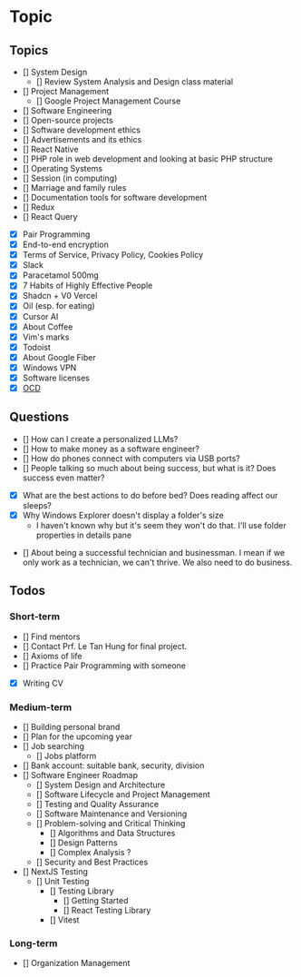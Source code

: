 # Topic

## Topics

- [] System Design
  - [] Review System Analysis and Design class material
- [] Project Management
  - [] Google Project Management Course
- [] Software Engineering
- [] Open-source projects
- [] Software development ethics
- [] Advertisements and its ethics
- [] React Native
- [] PHP role in web development and looking at basic PHP structure
- [] Operating Systems
- [] Session (in computing)
- [] Marriage and family rules
- [] Documentation tools for software development
- [] Redux
- [] React Query
- [x] Pair Programming
- [x] End-to-end encryption
- [x] Terms of Service, Privacy Policy, Cookies Policy
- [x] Slack
- [x] Paracetamol 500mg
- [x] 7 Habits of Highly Effective People
- [x] Shadcn + V0 Vercel
- [x] Oil (esp. for eating)
- [x] Cursor AI
- [x] About Coffee
- [x] Vim's marks
- [x] Todoist
- [x] About Google Fiber
- [x] Windows VPN
- [x] Software licenses
- [x] [OCD](<https://www.msdmanuals.com/home/mental-health-disorders/obsessive-compulsive-and-related-disorders/obsessive-compulsive-disorder-ocd?query=obsessive-compulsive%20disorder%20(ocd)#Symptoms_v11723132>)

## Questions

- [] How can I create a personalized LLMs?
- [] How to make money as a software engineer?
- [] How do phones connect with computers via USB ports?
- [] People talking so much about being success, but what is it? Does success even matter?
- [x] What are the best actions to do before bed? Does reading affect our sleeps?
- [x] Why Windows Explorer doesn't display a folder's size
  - I haven't known why but it's seem they won't do that. I'll use folder properties in details pane
- [] About being a successful technician and businessman. I mean if we only work as a technician, we can't thrive. We also need to do business.

## Todos

### Short-term

- [] Find mentors
- [] Contact Prf. Le Tan Hung for final project.
- [] Axioms of life
- [] Practice Pair Programming with someone
- [x] Writing CV

### Medium-term

- [] Building personal brand
- [] Plan for the upcoming year
- [] Job searching
  - [] Jobs platform
- [] Bank account: suitable bank, security, division
- [] Software Engineer Roadmap
  - [] System Design and Architecture
  - [] Software Lifecycle and Project Management
  - [] Testing and Quality Assurance
  - [] Software Maintenance and Versioning
  - [] Problem-solving and Critical Thinking
    - [] Algorithms and Data Structures
    - [] Design Patterns
    - [] Complex Analysis ?
  - [] Security and Best Practices
- [] NextJS Testing
  - [] Unit Testing
    - [] Testing Library
      - [] Getting Started
      - [] React Testing Library
    - [] Vitest

### Long-term
- [] Organization Management
